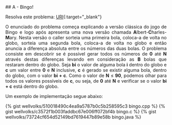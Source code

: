  <div id="bingo">
 
 </div>
## A - Bingo!

Resolva este problema:
[URI][uri-1136]{:target="_blank"}

<p align="justify">
O enunciado do problema começa explicando a versão clássica do jogo de Bingo e logo após apresenta uma nova versão chamada <b>A</b>lbert-<b>C</b>harles-<b>M</b>ary.  Nesta versão o caller sorteia uma primeira bola, coloca-a de volta no globo, sorteia uma segunda bola, coloca-a de volta no globo e então anuncia a diferença absoluta entre os números das duas bolas. O problema consiste em descobrir se é possível gerar todos os números de <b>0</b> até <b>N</b> através destas diferenças levando em consideração as <b>B</b> bolas que restaram dentro do globo.  Seja <b>bi</b> o valor de alguma bola <b>i</b> dentro do globo e <b>c</b> um valor entre <b>0</b> e <b>N</b> inclusive, <b>c</b> é gerado se existir alguma bola, dentro do globo, com o valor <b>bi + c</b>. Como o valor de <b>N</b> ≤ <b>90</b>, podemos olhar para todos os valores possíveis de <b>c</b>, ou seja, de <b>0</b> até <b>N</b> e verificar se o valor <b>bi + c</b> está dentro do globo.
</p>

Um exemplo de implementação segue abaixo:

{% gist wellvolks/510018490c4ea9a5787b0c5b258595c3 bingo.cpp %}
{% gist wellvolks/c3572f1b003faddbc67e006ff072bf4b bingo.c %}
{% gist wellvolks/73724cf654d52149bd7619447b89e58b bingo.java %}

[uri-1136]:		https://www.urionlinejudge.com.br/judge/pt/problems/view/1136
